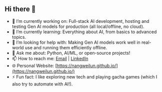 ## Hi there 👋

<!--
**NangWeiLun/NangWeiLun** is a ✨ _special_ ✨ repository because its `README.md` (this file) appears on your GitHub profile.
-->

- 🔭 I’m currently working on: Full-stack AI development, hosting and testing Gen AI models for production (all local/offline, no cloud).
- 🌱 I’m currently learning: Everything about AI, from basics to advanced topics.
- 🤔 I’m looking for help with: Making Gen AI models work well in real-world use and running them efficiently offline.
- 💬 Ask me about: Python, AI/ML, or open-source projects!
- 📫 How to reach me: [Email](mailto:nangweilun@outlook.com) | [LinkedIn](https://www.linkedin.com/in/wei-lun-nang-164728186/)
- 🌐 Personal Website: [https://nangweilun.github.io/](https://nangweilun.github.io/)
- ⚡ Fun fact: I like exploring new tech and playing gacha games (which I also try to automate with AI!).
